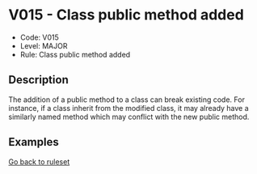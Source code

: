# V015 - Class public method added

* Code: V015
* Level: MAJOR
* Rule: Class public method added

## Description

The addition of a public method to a class can break existing code. For instance, if a class inherit from the modified class, it may already have a similarly named method which may conflict with the new public method.

## Examples

[Go back to ruleset](../README.md)